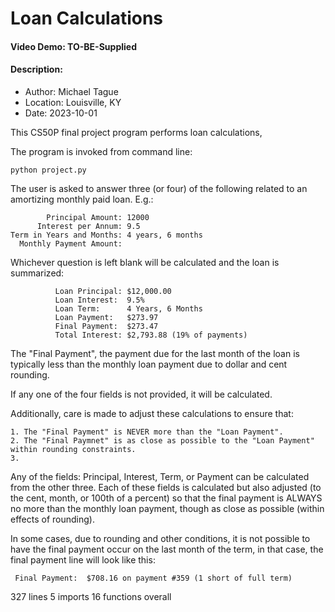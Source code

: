 # Loan Calculations
#### Video Demo: TO-BE-Supplied
#### Description:

* Author:   Michael Tague
* Location: Louisville, KY
* Date:     2023-10-01

This CS50P final project program performs loan calculations,

The program is invoked from command line:

    python project.py

The user is asked to answer three (or four) of the following related to an amortizing monthly paid loan.  E.g.:

            Principal Amount: 12000
          Interest per Annum: 9.5
    Term in Years and Months: 4 years, 6 months
      Monthly Payment Amount:

Whichever question is left blank will be calculated and the loan is summarized:

              Loan Principal: $12,000.00
              Loan Interest:  9.5%
              Loan Term:      4 Years, 6 Months
              Loan Payment:   $273.97
              Final Payment:  $273.47
              Total Interest: $2,793.88 (19% of payments)

The "Final Payment", the payment due for the last month of the loan is typically less than the monthly loan payment due to dollar and cent rounding.

If any one of the four fields is not provided, it will be calculated.

Additionally, care is made to adjust these calculations to ensure that:

    1. The "Final Payment" is NEVER more than the "Loan Payment".
    2. The "Final Paymnet" is as close as possible to the "Loan Payment" within rounding constraints.
    3. 



Any of the fields: Principal, Interest, Term, or Payment can be calculated from
the other three.   Each of these fields is calculated but also adjusted (to the
cent, month, or 100th of a percent) so that the final payment is ALWAYS no more
than the monthly loan payment, though as close as possible (within effects of rounding).

In some cases, due to rounding and other conditions, it is not possible to have the
final payment occur on the last month of the term, in that case, the final payment
line will look like this:

     Final Payment:  $708.16 on payment #359 (1 short of full term)






327 lines
5 imports
16 functions overall

